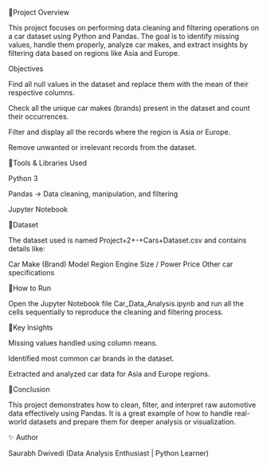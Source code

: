 🔹Project Overview

This project focuses on performing data cleaning and filtering operations on a car dataset using Python and Pandas.
The goal is to identify missing values, handle them properly, analyze car makes, and extract insights by filtering data based on regions like Asia and Europe.

Objectives

Find all null values in the dataset and replace them with the mean of their respective columns.

Check all the unique car makes (brands) present in the dataset and count their occurrences.

Filter and display all the records where the region is Asia or Europe.

Remove unwanted or irrelevant records from the dataset.

🔹Tools & Libraries Used

Python 3

Pandas → Data cleaning, manipulation, and filtering

Jupyter Notebook

🔹Dataset

The dataset used is named Project+2+-+Cars+Dataset.csv and contains details like:

Car Make (Brand)
Model
Region
Engine Size / Power
Price
Other car specifications

🔹How to Run

Open the Jupyter Notebook file Car_Data_Analysis.ipynb and run all the cells sequentially to reproduce the cleaning and filtering process.

🔹Key Insights

Missing values handled using column means.

Identified most common car brands in the dataset.

Extracted and analyzed car data for Asia and Europe regions.

🔹Conclusion

This project demonstrates how to clean, filter, and interpret raw automotive data effectively using Pandas.
It is a great example of how to handle real-world datasets and prepare them for deeper analysis or visualization.


✨ Author

Saurabh Dwivedi
(Data Analysis Enthusiast | Python Learner)
